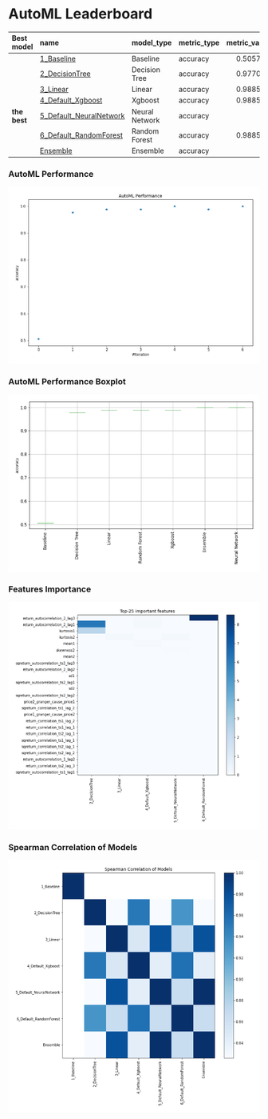 # AutoML Leaderboard

| Best model   | name                                                         | model_type     | metric_type   |   metric_value |   train_time |
|:-------------|:-------------------------------------------------------------|:---------------|:--------------|---------------:|-------------:|
|              | [1_Baseline](1_Baseline/README.md)                           | Baseline       | accuracy      |       0.505747 |         1.45 |
|              | [2_DecisionTree](2_DecisionTree/README.md)                   | Decision Tree  | accuracy      |       0.977011 |         4.93 |
|              | [3_Linear](3_Linear/README.md)                               | Linear         | accuracy      |       0.988506 |         4.61 |
|              | [4_Default_Xgboost](4_Default_Xgboost/README.md)             | Xgboost        | accuracy      |       0.988506 |         5.07 |
| **the best** | [5_Default_NeuralNetwork](5_Default_NeuralNetwork/README.md) | Neural Network | accuracy      |       1        |         3.28 |
|              | [6_Default_RandomForest](6_Default_RandomForest/README.md)   | Random Forest  | accuracy      |       0.988506 |         8.21 |
|              | [Ensemble](Ensemble/README.md)                               | Ensemble       | accuracy      |       1        |         0.36 |

### AutoML Performance
![AutoML Performance](ldb_performance.png)

### AutoML Performance Boxplot
![AutoML Performance Boxplot](ldb_performance_boxplot.png)

### Features Importance
![features importance across models](features_heatmap.png)



### Spearman Correlation of Models
![models spearman correlation](correlation_heatmap.png)

